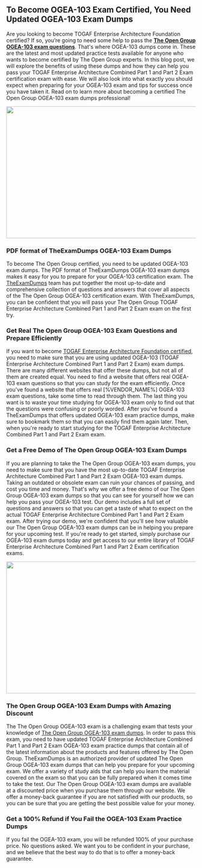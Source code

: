 <h2><strong>To Become OGEA-103 Exam Certified, You Need Updated OGEA-103 Exam Dumps</strong></h2> <p>Are you looking to become TOGAF Enterprise Architecture Foundation certified? If so, you’re going to need some help to pass the <strong><a href="https://www.theexamdumps.com/the-open-group/ogea-103-exam-questions">The Open Group OGEA-103 exam questions</a></strong>. That's where OGEA-103 dumps come in. These are the latest and most updated practice tests available for anyone who wants to become certified by The Open Group experts. In this blog post, we will explore the benefits of using these dumps and how they can help you pass your TOGAF Enterprise Architecture Combined Part 1 and Part 2 Exam certification exam with ease. We will also look into what exactly you should expect when preparing for your OGEA-103 exam and tips for success once you have taken it. Read on to learn more about becoming a certified The Open Group OGEA-103 exam dumps professional!</p> <p><img alt="" src="https://www.certcollections.com/uploads/content/image_1_.jpg" style="height:350px; width:750px" /></p> <h3><strong>PDF format of TheExamDumps OGEA-103 Exam Dumps</strong></h3> <p>To become The Open Group certified, you need to be updated OGEA-103 exam dumps. The PDF format of TheExamDumps OGEA-103 exam dumps makes it easy for you to prepare for your OGEA-103 certification exam. The <a href="https://www.theexamdumps.com/">TheExamDumps</a> team has put together the most up-to-date and comprehensive collection of questions and answers that cover all aspects of the The Open Group OGEA-103 certification exam. With TheExamDumps, you can be confident that you will pass your The Open Group TOGAF Enterprise Architecture Combined Part 1 and Part 2 Exam exam on the first try.</p> <h3><strong>Get Real The Open Group OGEA-103 Exam Questions and Prepare Efficiently</strong></h3> <p>If you want to become <a href="https://www.theexamdumps.com/togaf-enterprise-architecture-foundation-exam-dumps">TOGAF Enterprise Architecture Foundation certified</a>, you need to make sure that you are using updated OGEA-103 (TOGAF Enterprise Architecture Combined Part 1 and Part 2 Exam) exam dumps. There are many different websites that offer these dumps, but not all of them are created equal. You need to find a website that offers real OGEA-103 exam questions so that you can study for the exam efficiently. Once you've found a website that offers real [%VENDOR_NAME%] OGEA-103 exam questions, take some time to read through them. The last thing you want is to waste your time studying for OGEA-103 exam only to find out that the questions were confusing or poorly worded. After you've found a TheExamDumps that offers updated OGEA-103 exam practice dumps, make sure to bookmark them so that you can easily find them again later. Then, when you're ready to start studying for the TOGAF Enterprise Architecture Combined Part 1 and Part 2 Exam exam.</p> <h3><strong>Get a Free Demo of The Open Group OGEA-103 Exam Dumps</strong></h3> <p>If you are planning to take the The Open Group OGEA-103 exam dumps, you need to make sure that you have the most up-to-date TOGAF Enterprise Architecture Combined Part 1 and Part 2 Exam OGEA-103 exam dumps. Taking an outdated or obsolete exam can ruin your chances of passing, and cost you time and money. That's why we offer a free demo of our The Open Group OGEA-103 exam dumps so that you can see for yourself how we can help you pass your OGEA-103 test. Our demo includes a full set of questions and answers so that you can get a taste of what to expect on the actual TOGAF Enterprise Architecture Combined Part 1 and Part 2 Exam exam. After trying our demo, we're confident that you'll see how valuable our The Open Group OGEA-103 exam dumps can be in helping you prepare for your upcoming test. If you're ready to get started, simply purchase our OGEA-103 exam dumps today and get access to our entire library of TOGAF Enterprise Architecture Combined Part 1 and Part 2 Exam certification exams.</p> <p><img alt="" src="https://www.certcollections.com/uploads/content/image_2.jpg" style="height:350px; width:750px" /></p> <h3><strong>The Open Group OGEA-103 Exam Dumps with Amazing Discount</strong></h3> <p>The The Open Group OGEA-103 exam is a challenging exam that tests your knowledge of <a href="https://www.theexamdumps.com/the-open-group/ogea-103-exam-questions">The Open Group OGEA-103 exam dumps</a>. In order to pass this exam, you need to have updated TOGAF Enterprise Architecture Combined Part 1 and Part 2 Exam OGEA-103 exam practice dumps that contain all of the latest information about the products and features offered by The Open Group. TheExamDumps is an authorized provider of updated The Open Group OGEA-103 exam dumps that can help you prepare for your upcoming exam. We offer a variety of study aids that can help you learn the material covered on the exam so that you can be fully prepared when it comes time to take the test. Our The Open Group OGEA-103 exam dumps are available at a discounted price when you purchase them through our website. We offer a money-back guarantee if you are not satisfied with our products, so you can be sure that you are getting the best possible value for your money.</p> <h3><strong>Get a 100% Refund if You Fail the OGEA-103 Exam Practice Dumps</strong></h3> <p>If you fail the OGEA-103 exam, you will be refunded 100% of your purchase price. No questions asked. We want you to be confident in your purchase, and we believe that the best way to do that is to offer a money-back guarantee.</p>
